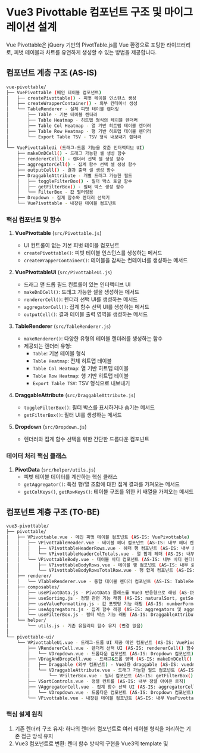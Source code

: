 # Vue3 Pivottable 컴포넌트 구조 및 마이그레이션 설계

Vue Pivottable은 jQuery 기반의 PivotTable.js를 Vue 환경으로 포팅한 라이브러리로, 피벗 테이블과 차트를 유연하게 생성할 수 있는 방법을 제공합니다.

## 컴포넌트 계층 구조 (AS-IS)

```bash
vue-pivottable/
├── VuePivottable (메인 테이블 컴포넌트)
│   ├── createPivottable() - 피벗 테이블 인스턴스 생성
│   ├── createWrapperContainer() - 외부 컨테이너 생성
│   └── TableRenderer - 실제 피벗 테이블 렌더링
│       ├── Table - 기본 테이블 렌더러
│       ├── Table Heatmap - 히트맵 형식의 테이블 렌더러
│       ├── Table Col Heatmap - 열 기반 히트맵 테이블 렌더러
│       ├── Table Row Heatmap - 행 기반 히트맵 테이블 렌더러
│       └── Export Table TSV - TSV 형식 내보내기 렌더러
│
└── VuePivottableUi (드래그-드롭 기능을 갖춘 인터랙티브 UI)
    ├── makeDnDCell() - 드래그 가능한 셀 생성 함수
    ├── rendererCell() - 렌더러 선택 셀 생성 함수
    ├── aggregatorCell() - 집계 함수 선택 셀 생성 함수
    ├── outputCell() - 결과 출력 셀 생성 함수
    ├── DraggableAttribute - 개별 드래그 가능한 필드
    │   ├── toggleFilterBox() - 필터 박스 토글 함수
    │   ├── getFilterBox() - 필터 박스 생성 함수
    │   └── FilterBox - 값 필터링용
    ├── Dropdown - 집계 함수와 렌더러 선택기
    └── VuePivottable - 내장된 테이블 컴포넌트
```

### 핵심 컴포넌트 및 함수

1. **VuePivottable** (`src/Pivottable.js`)
   - UI 컨트롤이 없는 기본 피벗 테이블 컴포넌트
   - `createPivottable()`: 피벗 테이블 인스턴스를 생성하는 메서드
   - `createWrapperContainer()`: 테이블을 감싸는 컨테이너를 생성하는 메서드

2. **VuePivottableUi** (`src/PivottableUi.js`)
   - 드래그 앤 드롭 필드 컨트롤이 있는 인터랙티브 UI
   - `makeDnDCell()`: 드래그 가능한 셀을 생성하는 메서드
   - `rendererCell()`: 렌더러 선택 UI를 생성하는 메서드
   - `aggregatorCell()`: 집계 함수 선택 UI를 생성하는 메서드
   - `outputCell()`: 결과 테이블 출력 영역을 생성하는 메서드

3. **TableRenderer** (`src/TableRenderer.js`)
   - `makeRenderer()`: 다양한 유형의 테이블 렌더러를 생성하는 함수
   - 제공되는 렌더러 유형:
     - `Table`: 기본 테이블 형식
     - `Table Heatmap`: 전체 히트맵 테이블
     - `Table Col Heatmap`: 열 기반 히트맵 테이블
     - `Table Row Heatmap`: 행 기반 히트맵 테이블
     - `Export Table TSV`: TSV 형식으로 내보내기

4. **DraggableAttribute** (`src/DraggableAttribute.js`)
   - `toggleFilterBox()`: 필터 박스를 표시하거나 숨기는 메서드
   - `getFilterBox()`: 필터 UI를 생성하는 메서드

5. **Dropdown** (`src/Dropdown.js`)
   - 렌더러와 집계 함수 선택을 위한 간단한 드롭다운 컴포넌트

### 데이터 처리 핵심 클래스

1. **PivotData** (`src/helper/utils.js`)
   - 피벗 테이블 데이터를 계산하는 핵심 클래스
   - `getAggregator()`: 특정 행/열 조합에 대한 집계 결과를 가져오는 메서드
   - `getColKeys()`, `getRowKeys()`: 테이블 구조를 위한 키 배열을 가져오는 메서드

## 컴포넌트 계층 구조 (TO-BE)

```bash
vue3-pivottable/
├── pivottable/
│   ├── VPivottable.vue - 메인 피벗 테이블 컴포넌트 (AS-IS: VuePivottable)
│   │   ├── VPivottableHeader.vue - 테이블 헤더 컴포넌트 (AS-IS: 내부 헤더 렌더링 로직)
│   │   │   ├── VPivottableHeaderRows.vue - 헤더 행 컴포넌트 (AS-IS: 내부 로직)
│   │   │   └── VPivottableHeaderColTotals.vue - 열 합계 헤더 (AS-IS: 내부 로직)
│   │   └── VPivottableBody.vue - 테이블 바디 컴포넌트 (AS-IS: 내부 바디 렌더링 로직)
│   │       ├── VPivottableBodyRows.vue - 테이블 행 컴포넌트 (AS-IS: 내부 로직)
│   │       └── VPivottableBodyRowsTotalRow.vue - 행 합계 컴포넌트 (AS-IS: 내부 로직)
│   ├── renderer/
│   │   └── VTableRenderer.vue - 통합 테이블 렌더러 컴포넌트 (AS-IS: TableRenderer 및 makeRenderer() 함수)
│   ├── composables/
│   │   ├── usePivotData.js - PivotData 클래스를 Vue3 반응형으로 래핑 (AS-IS: PivotData 클래스)
│   │   ├── useSorting.js - 정렬 관련 기능 래핑 (AS-IS: naturalSort, getSort, sortAs 함수)
│   │   ├── useValueFormatting.js - 값 포맷팅 기능 래핑 (AS-IS: numberFormat 함수)
│   │   ├── useAggregators.js - 집계 함수 래핑 (AS-IS: aggregators 및 aggregatorTemplates)
│   │   └── useFilterBox.js - 필터 박스 기능 래핑 (AS-IS: DraggableAttribute의 필터 관련 로직)
│   └── helper/
│       └── utils.js - 기존 유틸리티 함수 유지 (변경 없음)
│   
└── pivottable-ui/
    └── VPivottableUi.vue - 드래그-드롭 UI 제공 메인 컴포넌트 (AS-IS: VuePivottableUi)
        ├── VRendererCell.vue - 렌더러 선택 UI (AS-IS: rendererCell() 함수)
        │   └── VDropdown.vue - 드롭다운 컴포넌트 (AS-IS: Dropdown 컴포넌트)
        ├── VDragAndDropCell.vue - 드래그&드롭 영역 (AS-IS: makeDnDCell() 함수)
        │   ├── Draggable (외부 컴포넌트) - Vue3용 draggable (AS-IS: vuedraggable 컴포넌트)
        │   └── VDraggableAttribute.vue - 드래그 가능한 필드 컴포넌트 (AS-IS: DraggableAttribute)
        │       └── VFilterBox.vue - 필터 컴포넌트 (AS-IS: getFilterBox() 함수 결과)
        ├── VSortControls.vue - 정렬 컨트롤 (AS-IS: 내부 정렬 아이콘 로직)
        ├── VAggregatorCell.vue - 집계 함수 선택 UI (AS-IS: aggregatorCell() 함수)
        │   └── VDropdown.vue - 드롭다운 컴포넌트 (AS-IS: Dropdown 컴포넌트)
        └── VPivottable.vue - 내장된 테이블 컴포넌트 (AS-IS: 내부 VuePivottable 사용)

```

### 핵심 설계 원칙

1. 기존 렌더러 구조 유지: 하나의 렌더러 컴포넌트로 여러 테이블 형식을 처리하는 기존 접근 방식 유지
2. Vue3 컴포넌트로 변환: 렌더 함수 방식의 구현을 Vue3의 template 및 <script setup> 방식으로 전환
3. 기존 utils.js 유지: 핵심 계산 로직과 유틸리티 함수는 변경 없이 유지
4. 컴포저블 활용: 상태 관리 및 로직을 Vue3 Composition API로 래핑
5. 점진적 컴포넌트 세분화: 성능 요구사항에 따라 테이블을 더 작은 컴포넌트로 점진적으로 분리 가능

### 핵심 컴포넌트 및 함수

1. **VPivottable.vue** (`pivottable/VPivottable.vue`)
   - Vue3 template 구문으로 구현된 기본 피벗 테이블 컴포넌트

2. **VPivottableUi.vue** (`pivottable-ui/VPivottableUi.vue`)
   - 드래그 앤 드롭을 지원하는 인터랙티브 UI
   - `emit()`: 이벤트 핸들링 (drag, drop, filter, change 등)

3. **VTableRenderer.vue** (`pivottable/renderer/VTableRenderer.vue`)
   - 다양한 테이블 렌더링 모드를 지원하는 통합 컴포넌트
   - `props.heatmapMode`: 히트맵 표시 모드 설정 ('full', 'col', 'row')
   - `setup()`: 렌더러 초기화 및 상태 관리
   - `useHeatmapRenderer()`: 히트맵 시각화 로직 (히트맵 색상 계산)

4. **VDraggableAttribute.vue** (`pivottable-ui/VDraggableAttribute.vue`)
   - 드래그 가능한 속성 필드 컴포넌트
   - `toggleFilter()`: 필터 박스 표시 제어
   - `useFilterState()`: 필터 상태 관리

5. **VDropdown.vue** (`pivottable-ui/VDropdown.vue`)
   - 렌더러 및 집계 함수 선택을 위한 드롭다운 컴포넌트
   - `emit('update:modelValue')`: Vue3의 v-model 지원

### Composables (TO-BE)

1. **usePivotData.js** (`pivottable/composables/usePivotData.js`)
   - 피벗 테이블 데이터 계산 로직을 Vue3 반응형으로 래핑
   - `pivotData`: `ref()`로 관리되는 피벗 데이터
   - `computePivotData()`: 데이터 계산 함수
   - `getAggregator()`, `getColKeys()`, `getRowKeys()`: 기존 PivotData 메서드의 반응형 래퍼

2. **useSorting.js** (`pivottable/composables/useSorting.js`)
   - 정렬 관련 함수를 Vue3 방식으로 제공
   - `sortAs()`, `naturalSort()`, `getSort()`: 기존 정렬 로직 래핑
   - `createSorter()`: 정렬 함수 생성 헬퍼

3. **useValueFormatting.js** (`pivottable/composables/useValueFormatting.js`)
   - 값 포맷팅 로직을 Vue3 방식으로 제공
   - `formatValue()`: 값 포맷팅 함수
   - `createFormatter()`: 사용자 정의 포매터 생성 헬퍼

4. **useAggregators.js** (`pivottable/composables/useAggregators.js`)
   - 집계 함수를 Vue3 방식으로 래핑
   - `getAggregator()`: 선택된 집계 함수 반환
   - `aggregatorTemplates`: 기존 집계 함수 템플릿을 반응형으로 관리

5. **useFilterBox.js** (`pivottable/composables/useFilterBox.js`)
   - 필터 박스 기능 래핑
   - `filterState`: 필터 상태 관리 ref
   - `toggleFilter()`: 필터 활성화/비활성화
   - `addFilterValue()`, `removeFilterValue()`: 필터 값 조작
   - `matchFilter()`: 필터 매칭 확인

### 주요 데이터 흐름 (TO-BE)

1. **상태 관리**
   - `pivotData`: 피벗 데이터의 계산 및 구조를 관리하는 중앙 상태
   - `filterState`: 사용자가 적용한 필터 설정을 관리하는 상태
   - `dragState`: 드래그 앤 드롭 상태와 정보를 관리

2. **이벤트 처리**
   - Vue3의 `emits` 옵션을 사용하여 명시적인 이벤트 핸들링
   - 단방향 데이터 흐름: 부모 컴포넌트에 이벤트 발생, 상태 업데이트

3. **반응형 업데이트**
   - Composition API의 `watch`, `computed`를 활용한 반응형 데이터 흐름
   - Render 함수 대신 Vue3 템플릿 및 `v-if`, `v-for` 활용

### 마이그레이션 접근 방식

1. **점진적 마이그레이션**
   - 첫 단계: 핵심 기능을 Vue3 컴포넌트로 변환
   - 두 번째 단계: 모든 렌더링 함수를 템플릿으로 전환
   - 세 번째 단계: 성능 최적화를 위한 컴포넌트 세분화

2. **API 호환성**
   - 기존 props 구조 유지
   - 새로운 이벤트 API 추가 (기존 방식과 호환성 유지)

3. **렌더링 최적화**
   - 가상 스크롤링 지원 추가
   - 큰 데이터셋에 대한 렌더링 성능 개선
   - `<Suspense>`를 활용한 비동기 데이터 로딩 지원
